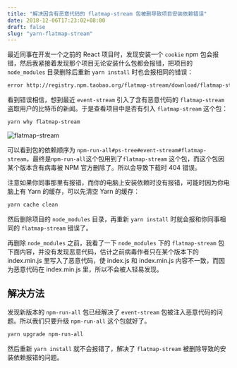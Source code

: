 ```yaml
---
title: "解决因含有恶意代码的 flatmap-stream 包被删导致项目安装依赖错误"
date: 2018-12-06T17:23:02+08:00
draft: false
slug: "yarn-flatmap-stream"
---
```


最近同事在开发一个之前的 React 项目时，发现安装一个 `cookie` npm 包会报错，然后我紧接着发现那个项目无论安装什么包都会报错，把项目的 `node_modules` 目录删除后重新 `yarn install` 时也会报相同的错误：

```zsh
error http://registry.npm.taobao.org/flatmap-stream/download/flatmap-stream-0.1.1.tgz: Extracting tar content of undefined failed, the file appears to be corrupt: "Unexpected end of data"
```

看到错误相信，想到最近 `event-stream` 引入了含有恶意代码的 `flatmap-stream` 盗取用户的比特币的新闻。于是查看项目中是否有引入 `flatmap-stream` 这个包：

```zsh
yarn why flatmap-stream
```

![flatmap-stream](http://static.intj.top/20190214151459.png)

可以看到包的依赖顺序为 `npm-run-all#ps-tree#event-stream#flatmap-stream`，最终是`npm-run-all`这个包用到了`flatmap-stream` 这个包，而这个包因某个版本含有病毒被 NPM 官方删除了。所以会导致下载时 404 错误。

注意如果你同事那里有报错，而你的电脑上安装依赖时没有报错，可能时因为你电脑上有 Yarn 的缓存，可以先清空 Yarn 的缓存：

```zsh
yarn cache clean
```

然后删除项目的 `node_modules` 目录，再重新 `yarn install` 时就会报和你同事相同的 `flatmap-stream` 错误了。

再删除 `node_modules` 之前，我看了一下 `node_modules` 下的 `flatmap-stream` 包下面内容，并没有发现恶意代码，估计之前病毒作者只在某个版本下的 index.min.js 里写入了恶意代码，使 index.js 和 index.min.js 内容不一致，而因为恶意代码在 index.min.js 里，所以不会被人轻易发现。

## 解决方法

发现新版本的 `npm-run-all` 包已经解决了 `event-stream` 包被注入恶意代码的问题。所以我们只要升级 `npm-run-all` 这个包就好了。

```zsh
yarn upgrade npm-run-all
```

然后重新 `yarn install` 就不会报错了，解决了 `flatmap-stream` 被删除导致的安装依赖报错的问题。
